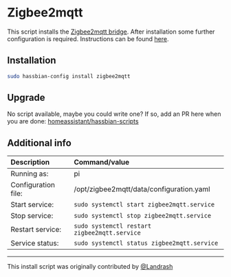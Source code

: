 # Zigbee2mqtt

This script installs the [Zigbee2mqtt bridge][zigbee2mqtt].
After installation some further configuration is required. Instructions can be found [here][zigbee2mqttdocs].

## Installation

```bash
sudo hassbian-config install zigbee2mqtt
```

## Upgrade

No script available, maybe you could write one?
If so, add an PR here when you are done:
[homeassistant/hassbian-scripts][repo]

## Additional info

Description | Command/value
:--- | :---
Running as: | pi
Configuration file: | /opt/zigbee2mqtt/data/configuration.yaml
Start service: | `sudo systemctl start zigbee2mqtt.service`
Stop service: | `sudo systemctl stop zigbee2mqtt.service`
Restart service: | `sudo systemctl restart zigbee2mqtt.service`
Service status: | `sudo systemctl status zigbee2mqtt.service`

***

This install script was originally contributed by [@Landrash][landrash]

<!--- Links --->
[zigbee2mqtt]: https://github.com/Koenkk/zigbee2mqtt/
[zigbee2mqttdocs]: https://github.com/Koenkk/zigbee2mqtt/wiki/Running-the-bridge#3-configuring
[landrash]: https://github.com/landrash
[repo]: https://github.com/home-assistant/hassbian-scripts/pulls
